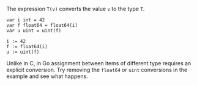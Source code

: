 The expression `T(v)` converts the value `v` to the type `T`.

```
var i int = 42
var f float64 = float64(i)
var u uint = uint(f)
```

```
i := 42
f := float64(i)
u := uint(f)
```

Unlike in C, in Go assignment between items of different type requires an explicit conversion. Try removing the `float64` or `uint` conversions in the example and see what happens.